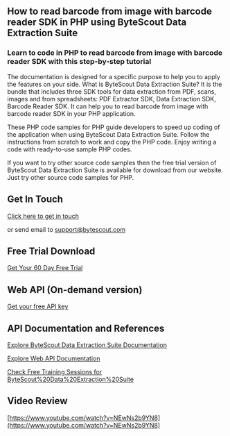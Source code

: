 ## How to read barcode from image with barcode reader SDK in PHP using ByteScout Data Extraction Suite

### Learn to code in PHP to read barcode from image with barcode reader SDK with this step-by-step tutorial

The documentation is designed for a specific purpose to help you to apply the features on your side. What is ByteScout Data Extraction Suite? It is the bundle that includes three SDK tools for data extraction from PDF, scans, images and from spreadsheets: PDF Extractor SDK, Data Extraction SDK, Barcode Reader SDK. It can help you to read barcode from image with barcode reader SDK in your PHP application.

 These PHP code samples for PHP guide developers to speed up coding of the application when using ByteScout Data Extraction Suite. Follow the instructions from scratch to work and copy the PHP code. Enjoy writing a code with ready-to-use sample PHP codes.

If you want to try other source code samples then the free trial version of ByteScout Data Extraction Suite is available for download from our website. Just try other source code samples for PHP.

## Get In Touch

[Click here to get in touch](https://bytescout.zendesk.com/hc/en-us/requests/new?subject=ByteScout%20Data%20Extraction%20Suite%20Question)

or send email to [support@bytescout.com](mailto:support@bytescout.com?subject=ByteScout%20Data%20Extraction%20Suite%20Question) 

## Free Trial Download

[Get Your 60 Day Free Trial](https://bytescout.com/download/web-installer?utm_source=github-readme)

## Web API (On-demand version)

[Get your free API key](https://pdf.co/documentation/api?utm_source=github-readme)

## API Documentation and References

[Explore ByteScout Data Extraction Suite Documentation](https://bytescout.com/documentation/index.html?utm_source=github-readme)

[Explore Web API Documentation](https://pdf.co/documentation/api?utm_source=github-readme)

[Check Free Training Sessions for ByteScout%20Data%20Extraction%20Suite](https://academy.bytescout.com/)

## Video Review

[https://www.youtube.com/watch?v=NEwNs2b9YN8](https://www.youtube.com/watch?v=NEwNs2b9YN8)